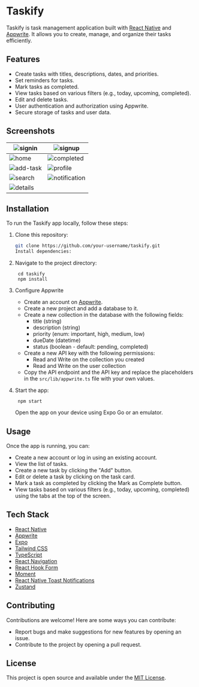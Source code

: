 # Taskify

Taskify is task management application built with [React Native](https://reactnative.dev/) and [Appwrite](https://appwrite.io/). It allows you to create, manage, and organize their tasks efficiently.

## Features

- Create tasks with titles, descriptions, dates, and priorities.
- Set reminders for tasks.
- Mark tasks as completed.
- View tasks based on various filters (e.g., today, upcoming, completed).
- Edit and delete tasks.
- User authentication and authorization using Appwrite.
- Secure storage of tasks and user data.

## Screenshots

| ![signin](https://github.com/Shreyas-29/taskify/assets/111555846/d03f74a5-1bef-4025-b536-3fe80c143a82) | ![signup](https://github.com/Shreyas-29/taskify/assets/111555846/005d8b76-02e2-4825-95c5-02f1d5d5919f) |
|-------------------------------------------------------------------------------------------------------------|-------------------------------------------------------------------------------------------------------------|
| ![home](https://github.com/Shreyas-29/taskify/assets/111555846/25716474-4b2c-4a10-8eb9-b90eae4d4a8b)   | ![completed](https://github.com/Shreyas-29/taskify/assets/111555846/7bbdcf9f-22b0-4ddb-b503-82f816b1c79d) |
| ![add-task](https://github.com/Shreyas-29/taskify/assets/111555846/272a8285-ee16-4055-b6b8-6165a593dc06) | ![profile](https://github.com/Shreyas-29/taskify/assets/111555846/cc45357a-1779-4fee-ab2f-865568cf3d0a)   |
| ![search](https://github.com/Shreyas-29/taskify/assets/111555846/ac728561-e4da-430c-a91a-fe029e37728b)   | ![notification](https://github.com/Shreyas-29/taskify/assets/111555846/16eba37c-4bb5-4c8c-9c7b-07310597c0de) |
| ![details](https://github.com/Shreyas-29/taskify/assets/111555846/d31af051-2adf-483e-a958-e58a6ee1890a) |


## Installation

To run the Taskify app locally, follow these steps:

1. Clone this repository:

   ```bash
   git clone https://github.com/your-username/taskify.git
   Install dependencies:
   ```

2. Navigate to the project directory:

   ```
    cd taskify
    npm install
   ```

3. Configure Appwrite

   - Create an account on [Appwrite](https://appwrite.io/).
   - Create a new project and add a database to it.
   - Create a new collection in the database with the following fields:
     - title (string)
     - description (string)
     - priority (enum: important, high, medium, low)
     - dueDate (datetime)
     - status (boolean - default: pending, completed)
   - Create a new API key with the following permissions:
     - Read and Write on the collection you created
     - Read and Write on the user collection
   - Copy the API endpoint and the API key and replace the placeholders in the `src/lib/appwrite.ts` file with your own values.

4. Start the app:

   ```
    npm start
   ```

   Open the app on your device using Expo Go or an emulator.

## Usage

Once the app is running, you can:

- Create a new account or log in using an existing account.
- View the list of tasks.
- Create a new task by clicking the "Add" button.
- Edit or delete a task by clicking on the task card.
- Mark a task as completed by clicking the Mark as Complete button.
- View tasks based on various filters (e.g., today, upcoming, completed) using the tabs at the top of the screen.

## Tech Stack

- [React Native](https://reactnative.dev/)
- [Appwrite](https://appwrite.io/)
- [Expo](https://expo.dev/)
- [Tailwind CSS](https://tailwindcss.com/)
- [TypeScript](https://www.typescriptlang.org/)
- [React Navigation](https://reactnavigation.org/)
- [React Hook Form](https://react-hook-form.com/)
- [Moment](https://momentjs.com/)
- [React Native Toast Notifications](https://www.npmjs.com/package/react-native-toast-notifications)
- [Zustand](https://zustand.surge.sh/)

## Contributing

Contributions are welcome! Here are some ways you can contribute:

- Report bugs and make suggestions for new features by opening an issue.
- Contribute to the project by opening a pull request.

## License

This project is open source and available under the [MIT License](LICENSE).
